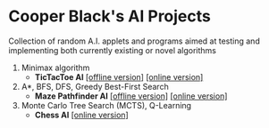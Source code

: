 # Cooper Black's AI Projects
Collection of random A.I. applets and programs aimed at testing and implementing both currently existing or novel algorithms

1) Minimax algorithm
   - **TicTacToe AI** [[offline version]](/Tic-Tac-Toe/src.c) [[online version]](https://cooperblacks.github.io/ai-projects/Tic-Tac-Toe/index.html)
2) A*, BFS, DFS, Greedy Best-First Search
   - **Maze Pathfinder AI** [[offline version]](/Maze-Pathfinding/src.c) [[online version]](https://cooperblacks.github.io/ai-projects/Maze-Pathfinding)
3) Monte Carlo Tree Search (MCTS), Q-Learning
   - **Chess AI** [[online version]](https://cooperblacks.github.io/ai-projects/Chess-AI/index.html)
